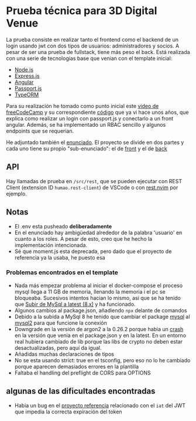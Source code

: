 
# Prueba técnica para 3D Digital Venue

La prueba consiste en realizar tanto el frontend como el backend de un login usando jwt con dos tipos de usuarios: administradores y socios. A pesar de ser una prueba de fullstack, tiene más peso el back. Está realizada con una serie de tecnologias base que venian con el template inicial:

- [Node.js](https://nodejs.org/es)
- [Express.js](https://expressjs.com/)
- [Angular](https://angular.io/)
- [Passport.js](https://www.passportjs.org/)
- [TypeORM](https://typeorm.io/)

Para su realización he tomado como punto inicial este [video de freeCodeCamp](https://www.youtube.com/watch?v=F-sFp_AvHc8) y su correspondiente [código](https://github.com/zachgoll/express-jwt-authentication-starter.git) que ya vi hace unos años, que explica como realizar un login con passport.js y conectarlo a un front angular. Además, se ha implementado un RBAC sencillo y algunos endpoints que se requerian.

He adjuntado también el [enunciado](./enunciado.md). El proyecto se divide en dos partes y cada uno tiene su propio "sub-enunciado": el de [front](./mmc-5418-technical-test-fullstack-app/README.md) y el de [back](./mmc-5418-technical-test-fullstack-api/README.md)

## API

Hay llamadas de prueba en `/src/rest`, que se pueden ejecutar con REST Client (extension ID `humao.rest-client`) de VSCode o con [rest.nvim](https://github.com/rest-nvim/rest.nvim) por ejemplo.

## Notas

- El .env esta pusheado **deliberadamente**
- En el enunciado hay ambigüedad alrededor de la palabra 'usuario' en cuanto a los roles. A pesar de esto, creo que he hecho la implementación intencionada.
- Sé que moment.js esta deprecada, pero dado que el proyecto de referencia ya la usaba, he puesto esa

### Problemas encontrados en el template

- Nada más empezar problema al iniciar el docker-compose el proceso mysql llega a 11 GB de memoria, llenando la memoria i el pc se bloqueaba. Sucesivos intentos hacian lo mismo, asi que se ha tenido que [Subir de MySql a latest (8.x)](https://stackoverflow.com/questions/42482817/node-js-argon2-password-hash-crashes-app-after-reaching-100-of-cpu) y ha funcionado. 
- Algunos cambios al package.json, añadiendo `npx` delante de comandos
- Debido a la subida a MySql 8 he tenido que cambiar el package [mysql](https://www.npmjs.com/package/mysql) al [mysql2](https://www.npmjs.com/package/mysql2) para que funcione la conexión
- Downgrade en la versión de argon2 a la 0.26.2 porque habia un [crash](https://stackoverflow.com/questions/52815608/er-not-supported-auth-mode-client-does-not-support-authentication-protocol-requ) en la versión que venia en el package.json y en la latest. En un entorno real hubiera cambiado de lib porque las libs de crypto no deben estar desactualizadas, pero aquí da igual.
- Añadidas muchas declaraciones de tipos
- No se esta usando strict: true en el tsconfig, pero eso no lo he cambiado porque aparecen demasiados errores en la plantilla
- Faltaba el handling del preflight de CORS para OPTIONS

## algunas de las dificultades encontradas

- Habia un bug en el [proyecto referencia](https://github.com/zachgoll/express-jwt-authentication-starter.git) relacionado con el `iat` del JWT que impedia la correcta expiración del token

